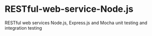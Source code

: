 # RESTful-web-service-Node.js
RESTful web services Node.js,  Express.js and Mocha unit testing and integration testing
